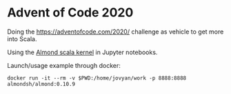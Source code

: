 
# Advent of Code 2020

Doing the https://adventofcode.com/2020/ challenge as vehicle to get more into Scala.

Using the [Almond scala kernel](https://almond.sh/) in Jupyter notebooks.


Launch/usage example through docker:


    docker run -it --rm -v $PWD:/home/jovyan/work -p 8888:8888 almondsh/almond:0.10.9
